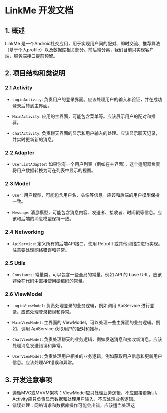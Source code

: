 # LinkMe 开发文档

## 1. 概述

LinkMe 是一个Android社交应用，用于实现用户间的配对、即时交流、推荐算法（基于个人profile）以及数据库相关部分。前后端分离，我们目前只实现客户端，服务端接口提前预留。

## 2. 项目结构和类说明

### 2.1 Activity

- `LoginActivity`: 负责用户的登录界面。应该处理用户的输入和验证，并在成功登录后转到主界面。

- `MainActivity`: 应用的主界面，可能包含菜单等。应该展示用户的配对和推荐。

- `ChatActivity`: 负责聊天界面的显示和用户输入的处理。应该显示聊天记录，并实时更新新的消息。

### 2.2 Adapter
- `UserListAdapter`: 如果你有一个用户列表（例如在主界面），这个适配器负责将用户数据转换为可在列表中显示的视图。

### 2.3 Model
- `User`: 用户模型，可能包含用户名、头像等信息。应该和后端的用户模型保持一致。

- `Message`: 消息模型，可能包含消息内容、发送者、接收者、时间戳等信息。应该和后端的消息模型保持一致。

### 2.4 Networking
- `ApiService`: 定义所有的后端API接口，使用 Retrofit 或其他网络库进行实现。注意要处理网络错误和异常。

### 2.5 Utils
- `Constants`: 常量类，可以包含一些全局的常量，例如 API 的 base URL。应该避免在代码中直接使用硬编码的常量。

### 2.6 ViewModel
- `LoginViewModel`: 负责处理登录的业务逻辑，例如调用 ApiService 进行登录。应该处理登录错误和异常。

- `MainViewModel`: 主界面的 ViewModel，可以处理一些主界面的业务逻辑。例如，调用 ApiService 获取用户的配对和推荐。

- `ChatViewModel`: 负责处理聊天的业务逻辑，例如发送消息和接收新消息。应该处理消息发送错误和异常。

- `UserViewModel`: 负责处理用户相关的业务逻辑，例如获取用户信息和更新用户信息。应该处理API错误和异常。

## 3. 开发注意事项
- 遵循MVC或MVVM架构：ViewModel应只处理业务逻辑，不应直接更新UI。Activity应只负责显示数据和处理用户输入，不应处理业务逻辑。
- 错误处理：网络请求和数据库操作可能会出错，应该适当处理这